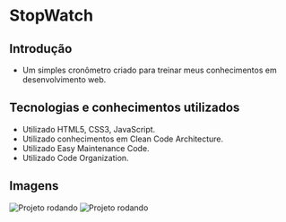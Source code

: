 # StopWatch
 
## Introdução
- Um simples cronômetro criado para treinar meus conhecimentos em desenvolvimento web.

## Tecnologias e conhecimentos utilizados
- Utilizado HTML5, CSS3, JavaScript.
- Utilizado conhecimentos em Clean Code Architecture.
- Utilizado Easy Maintenance Code.
- Utilizado Code Organization.

## Imagens
![Projeto rodando]('https://raw.githubusercontent.com/luiz-tm/stopwatch/main/media/github/stopwatch.PNG')
![Projeto rodando]('https://raw.githubusercontent.com/luiz-tm/stopwatch/main/media/github/paused-stopwatch.PNG')
